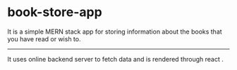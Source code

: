 # book-store-app

It is a simple MERN stack app for storing information about the books that you have read or wish to. 

---
It uses online backend server to fetch data and is rendered through react . 

